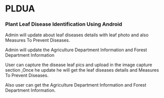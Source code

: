 # PLDUA
### Plant Leaf Disease Identification Using Android

Admin will update about leaf diseases details with leaf photo and also Measures To Prevent Diseases.

Admin will update the Agriculture Department Information and Forest Department Information

User can capture the disease leaf pics and upload in the image capture section ,Once he update he will get the leaf diseases details and Measures To Prevent Diseases.

Also user can get the Agriculture Department Information and Forest Department Information.
